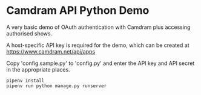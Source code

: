 Camdram API Python Demo
===============================

A very basic demo of OAuth authentication with Camdram plus accessing authorised shows.

A host-specific API key is required for the demo, which can be created at https://www.camdram.net/api/apps

Copy 'config.sample.py' to 'config.py' and enter the API key and API secret in the appropriate places.

    pipenv install
    pipenv run python manage.py runserver
